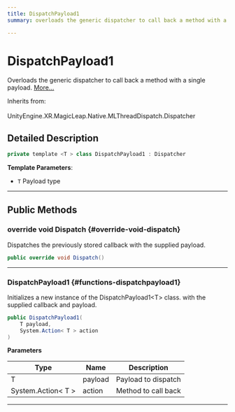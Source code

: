 ```yaml
---
title: DispatchPayload1
summary: overloads the generic dispatcher to call back a method with a single payload. 

---
```


# DispatchPayload1




Overloads the generic dispatcher to call back a method with a single payload.   [More...](#detailed-description)  


Inherits from: <br></br>UnityEngine.XR.MagicLeap.Native.MLThreadDispatch.Dispatcher



## Detailed Description

```csharp
private template <T > class DispatchPayload1 : Dispatcher 
```


**Template Parameters**: 

  * `T` Payload type






-----------



## Public Methods

### override void Dispatch {#override-void-dispatch}

Dispatches the previously stored callback with the supplied payload. 

```csharp
public override void Dispatch()
```






-----------

###  DispatchPayload1 {#functions-dispatchpayload1}

Initializes a new instance of the DispatchPayload1&lt;T&gt; class. with the supplied callback and payload. 

```csharp
public DispatchPayload1(
    T payload,
    System.Action< T > action
)
```


**Parameters**

| Type | Name  | Description  | 
|--|--|--|
| T |payload|Payload to dispatch|
| System.Action&lt; T &gt; |action|Method to call back|






-----------



